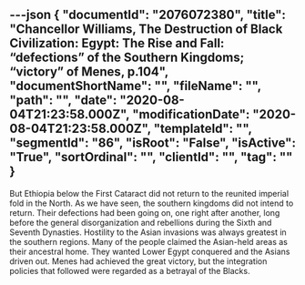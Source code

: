 ---json
{
  "documentId": "2076072380",
  "title": "Chancellor Williams, The Destruction of Black Civilization: Egypt: The Rise and Fall: “defections” of the Southern Kingdoms; “victory” of Menes, p.104",
  "documentShortName": "",
  "fileName": "",
  "path": "",
  "date": "2020-08-04T21:23:58.000Z",
  "modificationDate": "2020-08-04T21:23:58.000Z",
  "templateId": "",
  "segmentId": "86",
  "isRoot": "False",
  "isActive": "True",
  "sortOrdinal": "",
  "clientId": "",
  "tag": ""
}
---

But Ethiopia below the First Cataract did not return to the reunited imperial fold in the North. As we have seen, the southern kingdoms did not intend to return. Their defections had been going on, one right after another, long before the general disorganization and rebellions during the Sixth and Seventh Dynasties. Hostility to the Asian invasions was always greatest in the southern regions. Many of the people claimed the Asian-held areas as their ancestral home. They wanted Lower Egypt conquered and the Asians driven out. Menes had achieved the great victory, but the integration policies that followed were regarded as a betrayal of the Blacks.
